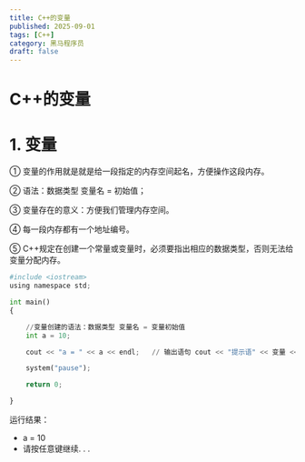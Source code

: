 ```yaml
---
title: C++的变量
published: 2025-09-01
tags: [C++]
category: 黑马程序员
draft: false
---
```


# C++的变量

# 1. 变量

① 变量的作用就是就是给一段指定的内存空间起名，方便操作这段内存。

② 语法：数据类型 变量名 = 初始值；

③ 变量存在的意义：方便我们管理内存空间。

④ 每一段内存都有一个地址编号。

⑤ C++规定在创建一个常量或变量时，必须要指出相应的数据类型，否则无法给变量分配内存。


```python
#include <iostream>
using namespace std;

int main()
{

    //变量创建的语法：数据类型 变量名 = 变量初始值
    int a = 10;  

    cout << "a = " << a << endl;   // 输出语句 cout << "提示语" << 变量 << endl; 

    system("pause");

    return 0;

}
```

运行结果：  
 - a = 10
 - 请按任意键继续. . .
